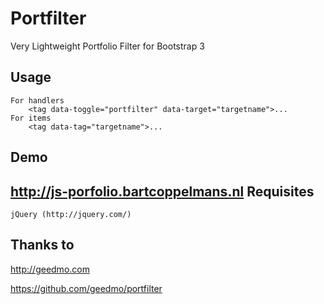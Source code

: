 Portfilter
===========

Very Lightweight Portfolio Filter for Bootstrap 3


Usage
-----

	For handlers
		<tag data-toggle="portfilter" data-target="targetname">...
	For items
		<tag data-tag="targetname">...
Demo
----
http://js-porfolio.bartcoppelmans.nl
Requisites
----------
	jQuery (http://jquery.com/)
Thanks to
---------
http://geedmo.com

https://github.com/geedmo/portfilter
